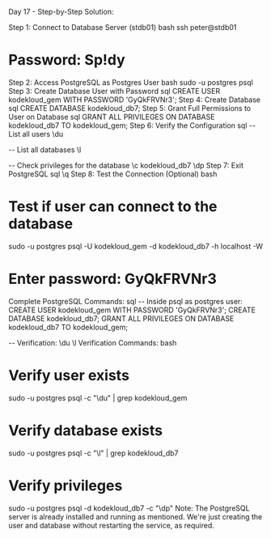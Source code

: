 Day 17 - Step-by-Step Solution:

Step 1: Connect to Database Server (stdb01)
bash
ssh peter@stdb01
# Password: Sp!dy
Step 2: Access PostgreSQL as Postgres User
bash
sudo -u postgres psql
Step 3: Create Database User with Password
sql
CREATE USER kodekloud_gem WITH PASSWORD 'GyQkFRVNr3';
Step 4: Create Database
sql
CREATE DATABASE kodekloud_db7;
Step 5: Grant Full Permissions to User on Database
sql
GRANT ALL PRIVILEGES ON DATABASE kodekloud_db7 TO kodekloud_gem;
Step 6: Verify the Configuration
sql
-- List all users
\du

-- List all databases
\l

-- Check privileges for the database
\c kodekloud_db7
\dp
Step 7: Exit PostgreSQL
sql
\q
Step 8: Test the Connection (Optional)
bash
# Test if user can connect to the database
sudo -u postgres psql -U kodekloud_gem -d kodekloud_db7 -h localhost -W
# Enter password: GyQkFRVNr3
Complete PostgreSQL Commands:
sql
-- Inside psql as postgres user:
CREATE USER kodekloud_gem WITH PASSWORD 'GyQkFRVNr3';
CREATE DATABASE kodekloud_db7;
GRANT ALL PRIVILEGES ON DATABASE kodekloud_db7 TO kodekloud_gem;

-- Verification:
\du
\l
Verification Commands:
bash
# Verify user exists
sudo -u postgres psql -c "\du" | grep kodekloud_gem

# Verify database exists  
sudo -u postgres psql -c "\l" | grep kodekloud_db7

# Verify privileges
sudo -u postgres psql -d kodekloud_db7 -c "\dp"
Note: The PostgreSQL server is already installed and running as mentioned. We're just creating the user and database without restarting the service, as required.